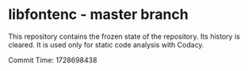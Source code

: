 # libfontenc - master branch

This repository contains the frozen state of the repository.
Its history is cleared. It is used only for static code
analysis with Codacy.

Commit Time: 1728698438
